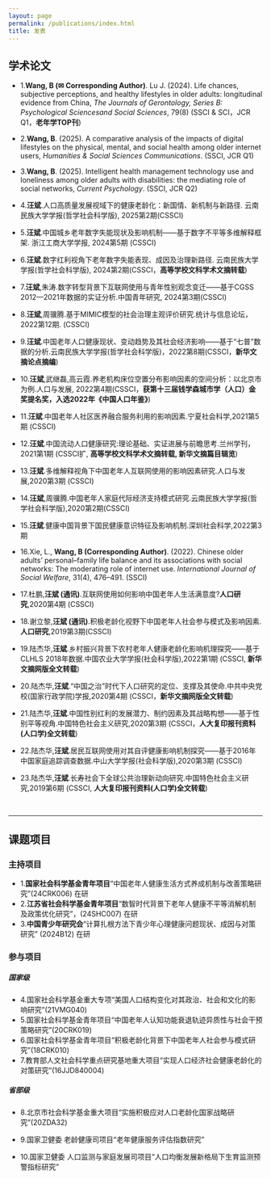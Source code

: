 ```yaml
---
layout: page
permalink: /publications/index.html
title: 发表
---
```


## **学术论文**
*  1.**Wang, B (✉ Corresponding Author)**. Lu J. (2024). Life chances, subjective perceptions, and healthy lifestyles in older adults: longitudinal evidence from China, *The Journals of Gerontology, Series B: Psychological Sciencesand Social Sciences*, 79(8) (SSCI & SCI，JCR Q1，**老年学TOP刊**)
* 2.**Wang, B**. (2025). A comparative analysis of the impacts of digital lifestyles on the physical, mental, and social health among older internet users, *Humanities & Social Sciences Communications*. (SSCI, JCR Q1)
* 3.**Wang, B**. (2025). Intelligent health management technology use and loneliness among older adults with disabilities: the mediating role of social networks, *Current Psychology*. (SSCI, JCR Q2)
* 4.**汪斌**.人口高质量发展视域下的健康老龄化：新国情、新机制与新路径. 云南民族大学学报(哲学社会科学版), 2025第2期(CSSCI)
* 5.**汪斌**.中国城乡老年数字失能现状及影响机制——基于数字不平等多维解释框架. 浙江工商大学学报, 2024第5期 (CSSCI)
* 6.**汪斌**.数字红利视角下老年数字失能表现、成因及治理新路径. 云南民族大学学报(哲学社会科学版), 2024第2期(CSSCI，**高等学校文科学术文摘转载**)
* 7.**汪斌**,朱涛.数字转型背景下互联网使用与青年性别观念变迁——基于CGSS 2012—2021年数据的实证分析.中国青年研究, 2024第3期(CSSCI)
* 8.**汪斌**,周骥腾.基于MIMIC模型的社会治理主观评价研究.统计与信息论坛，2022第12期. (CSSCI)
* 9.**汪斌**.中国老年人口健康现状、变动趋势及其社会经济影响——基于“七普”数据的分析.云南民族大学学报(哲学社会科学版)，2022第8期(CSSCI，**新华文摘论点摘编**) 
* 10.**汪斌**,武继磊,高云霞.养老机构床位空置分布影响因素的空间分析：以北京市为例.人口与发展, 2022第4期(CSSCI，**获第十三届钱学森城市学（人口）金奖提名奖，入选2022年《中国人口年鉴》**) 
* 11.**汪斌**.中国老年人社区医养融合服务利用的影响因素.宁夏社会科学,2021第5期 (CSSCI) 
* 12.**汪斌**.中国流动人口健康研究:理论基础、实证进展与前瞻思考.兰州学刊，2021第1期 (CSSCI扩, **高等学校文科学术文摘转载, 新华文摘篇目辑览**) 
* 13.**汪斌**.多维解释视角下中国老年人互联网使用的影响因素研究.人口与发展,2020第3期 (CSSCI) 
* 14.**汪斌**,周骥腾.中国老年人家庭代际经济支持模式研究.云南民族大学学报(哲学社会科学版),2020第2期(CSSCI) 
* 15.**汪斌**.健康中国背景下国民健康意识特征及影响机制.深圳社会科学,2022第3期
* 16.Xie, L., **Wang, B (Corresponding Author)**. (2022). Chinese older adults’ personal–family life balance and its associations with social networks: The moderating role of internet use. *International Journal of Social Welfare*, 31(4), 476–491. (SSCI)
* 17.杜鹏,**汪斌 (通讯)**.互联网使用如何影响中国老年人生活满意度?**人口研究**,2020第4期 (CSSCI)   
* 18.谢立黎,**汪斌 (通讯)**.积极老龄化视野下中国老年人社会参与模式及影响因素. **人口研究**,2019第3期(CSSCI) 
* 19.陆杰华,**汪斌**.乡村振兴背景下农村老年人健康老龄化影响机理探究——基于CLHLS 2018年数据.中国农业大学学报(社会科学版),2022第1期 (CSSCI, **新华文摘网版全文转载**) 
* 20.陆杰华,**汪斌**.“中国之治”时代下人口研究的定位、支撑及其使命.中共中央党校(国家行政学院)学报,2020第4期 (CSSCI，**新华文摘网版全文转载**) 
* 21.陆杰华,**汪斌**.中国性别红利的发展潜力、制约因素及其战略构想——基于性别平等视角.中国特色社会主义研究,2020第3期 (CSSCI，**人大复印报刊资料(人口学)全文转载**) 
* 22.陆杰华,**汪斌**.居民互联网使用对其自评健康影响机制探究——基于2016年中国家庭追踪调查数据.中山大学学报(社会科学版),2020第3期 (CSSCI) 
* 23.陆杰华,**汪斌**.长寿社会下全球公共治理新动向研究.中国特色社会主义研究,2019第6期 (CSSCI, **人大复印报刊资料(人口学)全文转载**) 

  <br>

---

## **课题项目**
### 主持项目 
* 1.**国家社会科学基金青年项目**“中国老年人健康生活方式养成机制与改善策略研究”(24CRK006) 在研
* 2.**江苏省社会科学基金青年项目**“数智时代背景下老年人健康不平等消解机制及政策优化研究”，(24SHC007)  在研
* 3.**中国青少年研究会**“计算扎根方法下青少年心理健康问题现状、成因与对策研究” (2024B12)  在研

### 参与项目 

##### 国家级
* 4.国家社会科学基金重大专项“美国人口结构变化对其政治、社会和文化的影响研究”(21VMG040)                                                 
* 5.国家社会科学基金青年项目“中国老年人认知功能衰退轨迹异质性与社会干预策略研究”(20CRK019) 
* 6.国家社会科学基金青年项目“积极老龄化背景下中国老年人社会参与模式研究”(18CRK010)  
* 7.教育部人文社会科学重点研究基地重大项目“实现人口经济社会健康老龄化的对策研究”(16JJD840004) 

#####  省部级
* 8.北京市社会科学基金重大项目“实施积极应对人口老龄化国家战略研究”(20ZDA32) 
* 9.国家卫健委 老龄健康司项目“老年健康服务评估指数研究”
* 10.国家卫健委 人口监测与家庭发展司项目“人口均衡发展新格局下生育监测预警指标研究”

  <br>
